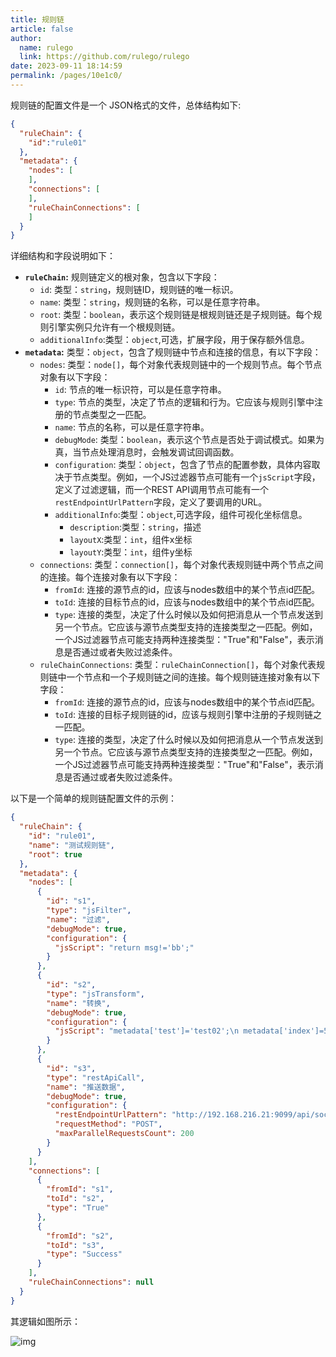 ```yaml
---
title: 规则链
article: false
author: 
  name: rulego
  link: https://github.com/rulego/rulego
date: 2023-09-11 18:14:59
permalink: /pages/10e1c0/
---
```



规则链的配置文件是一个 JSON格式的文件，总体结构如下:
```json
{
  "ruleChain": {
    "id":"rule01"
  },
  "metadata": {
    "nodes": [
    ],
    "connections": [
    ],
    "ruleChainConnections": [
    ]
  }
}
```

详细结构和字段说明如下：
- **`ruleChain`:** 规则链定义的根对象，包含以下字段：
  - `id`: 类型：`string`，规则链ID，规则链的唯一标识。
  - `name`: 类型：`string`，规则链的名称，可以是任意字符串。
  - `root`: 类型：`boolean`，表示这个规则链是根规则链还是子规则链。每个规则引擎实例只允许有一个根规则链。
  - `additionalInfo`:类型：`object`,可选，扩展字段，用于保存额外信息。
- **`metadata`:** 类型：`object`，包含了规则链中节点和连接的信息，有以下字段：
  - `nodes`: 类型：`node[]`，每个对象代表规则链中的一个规则节点。每个节点对象有以下字段：
    - `id`: 节点的唯一标识符，可以是任意字符串。
    - `type`: 节点的类型，决定了节点的逻辑和行为。它应该与规则引擎中注册的节点类型之一匹配。
    - `name`: 节点的名称，可以是任意字符串。
    - `debugMode`: 类型：`boolean`，表示这个节点是否处于调试模式。如果为真，当节点处理消息时，会触发调试回调函数。
    - `configuration`: 类型：`object`，包含了节点的配置参数，具体内容取决于节点类型。例如，一个JS过滤器节点可能有一个`jsScript`字段，定义了过滤逻辑，而一个REST API调用节点可能有一个`restEndpointUrlPattern`字段，定义了要调用的URL。
    - `additionalInfo`:类型：`object`,可选字段，组件可视化坐标信息。
      - `description`:类型：`string`，描述
      - `layoutX`:类型：`int`，组件x坐标
      - `layoutY`:类型：`int`，组件y坐标
  - `connections`: 类型：`connection[]`，每个对象代表规则链中两个节点之间的连接。每个连接对象有以下字段：
    - `fromId`: 连接的源节点的id，应该与nodes数组中的某个节点id匹配。
    - `toId`: 连接的目标节点的id，应该与nodes数组中的某个节点id匹配。
    - `type`: 连接的类型，决定了什么时候以及如何把消息从一个节点发送到另一个节点。它应该与源节点类型支持的连接类型之一匹配。例如，一个JS过滤器节点可能支持两种连接类型："True"和"False"，表示消息是否通过或者失败过滤条件。
  - `ruleChainConnections`: 类型：`ruleChainConnection[]`，每个对象代表规则链中一个节点和一个子规则链之间的连接。每个规则链连接对象有以下字段：
    - `fromId`: 连接的源节点的id，应该与nodes数组中的某个节点id匹配。
    - `toId`: 连接的目标子规则链的id，应该与规则引擎中注册的子规则链之一匹配。
    - `type`: 连接的类型，决定了什么时候以及如何把消息从一个节点发送到另一个节点。它应该与源节点类型支持的连接类型之一匹配。例如，一个JS过滤器节点可能支持两种连接类型："True"和"False"，表示消息是否通过或者失败过滤条件。


以下是一个简单的规则链配置文件的示例：

```json
{
  "ruleChain": {
    "id": "rule01",
    "name": "测试规则链",
    "root": true
  },
  "metadata": {
    "nodes": [
      {
        "id": "s1",
        "type": "jsFilter",
        "name": "过滤",
        "debugMode": true,
        "configuration": {
          "jsScript": "return msg!='bb';"
        }
      },
      {
        "id": "s2",
        "type": "jsTransform",
        "name": "转换",
        "debugMode": true,
        "configuration": {
          "jsScript": "metadata['test']='test02';\n metadata['index']=50;\n msgType='TEST_MSG_TYPE2';\n var msg2=JSON.parse(msg);\n msg2['aa']=66;\n return {'msg':msg2,'metadata':metadata,'msgType':msgType};"
        }
      },
      {
        "id": "s3",
        "type": "restApiCall",
        "name": "推送数据",
        "debugMode": true,
        "configuration": {
          "restEndpointUrlPattern": "http://192.168.216.21:9099/api/socket/msg",
          "requestMethod": "POST",
          "maxParallelRequestsCount": 200
        }
      }
    ],
    "connections": [
      {
        "fromId": "s1",
        "toId": "s2",
        "type": "True"
      },
      {
        "fromId": "s2",
        "toId": "s3",
        "type": "Success"
      }
    ],
    "ruleChainConnections": null
  }
}
```

其逻辑如图所示：

![img](/img/chain/chain_simple.png)
